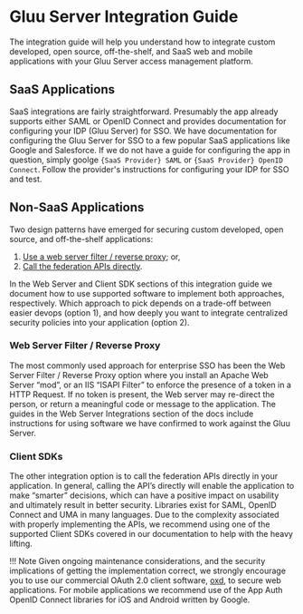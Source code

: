 # Gluu Server Integration Guide
The integration guide will help you understand how to integrate custom developed, open source, off-the-shelf, and SaaS web and mobile applications with your Gluu Server access management platform.  

## SaaS Applications 
SaaS integrations are fairly straightforward. Presumably the app already supports either SAML or OpenID Connect and provides documentation for configuring your IDP (Gluu Server) for SSO. We have documentation for configuring the Gluu Server for SSO to a few popular SaaS applications like Google and Salesforce. If we do not have a guide for configuring the app in question, simply goolge `{SaaS Provider} SAML` or `{SaaS Provider} OpenID Connect`. Follow the provider's instructions for configuring your IDP for SSO and test. 

## Non-SaaS Applications
Two design patterns have emerged for securing custom developed, open source, and off-the-shelf applications:

1. [Use a web server filter / reverse proxy](#web-server-filter--reverse-proxy); or,
2. [Call the federation APIs directly](#client-sdks).

In the Web Server and Client SDK sections of this integration guide we document how to use supported software to implement both approaches, respectively. Which approach to pick depends on a trade-off between easier devops (option 1), and how deeply you want to integrate centralized security policies into your application (option 2).

### Web Server Filter / Reverse Proxy
The most commonly used approach for enterprise SSO has been the Web Server Filter / Reverse Proxy option where you install an Apache Web Server “mod”, or an IIS “ISAPI Filter” to enforce the presence of a token in a HTTP Request. If no token is present, the Web server may re-direct the person, or return a meaningful code or message to the application. The guides in the Web Server Integrations section of the docs include instructions for using software we have confirmed to work against the Gluu Server. 

### Client SDKs
The other integration option is to call the federation APIs directly in your application. In general, calling the API’s directly will enable the application to make “smarter” decisions, which can have a positive impact on usability and ultimately result in better security. Libraries exist for SAML, OpenID Connect and UMA in many languages. Due to the complexity associated with properly implementing the APIs, we recommend using one of the supported Client SDKs covered in our documentation to help with the heavy lifting. 

!!! Note
    Given ongoing maintenance considerations, and the security implications of getting the implementation correct, we strongly encourage you to use our commercial OAuth 2.0 client software, [oxd](./oauth2.md/), to secure web applications. For mobile applications we recommend use of the App Auth OpenID Connect libraries for iOS and Android written by Google.
    

